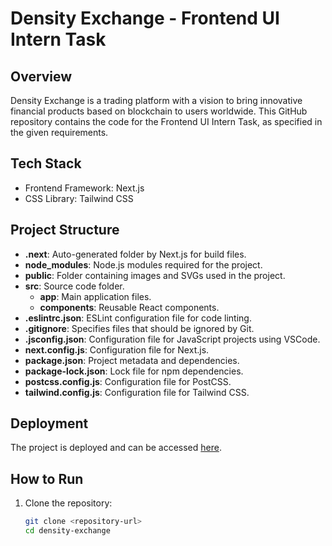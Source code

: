 # Density Exchange - Frontend UI Intern Task

## Overview

Density Exchange is a trading platform with a vision to bring innovative financial products based on blockchain to users worldwide. This GitHub repository contains the code for the Frontend UI Intern Task, as specified in the given requirements.

## Tech Stack

- Frontend Framework: Next.js
- CSS Library: Tailwind CSS

## Project Structure

- **.next**: Auto-generated folder by Next.js for build files.
- **node_modules**: Node.js modules required for the project.
- **public**: Folder containing images and SVGs used in the project.
- **src**: Source code folder.
  - **app**: Main application files.
  - **components**: Reusable React components.
- **.eslintrc.json**: ESLint configuration file for code linting.
- **.gitignore**: Specifies files that should be ignored by Git.
- **.jsconfig.json**: Configuration file for JavaScript projects using VSCode.
- **next.config.js**: Configuration file for Next.js.
- **package.json**: Project metadata and dependencies.
- **package-lock.json**: Lock file for npm dependencies.
- **postcss.config.js**: Configuration file for PostCSS.
- **tailwind.config.js**: Configuration file for Tailwind CSS.

## Deployment

The project is deployed and can be accessed [here](https://density-exchange-stutimahajan.netlify.app/).

## How to Run

1. Clone the repository:

   ```bash
   git clone <repository-url>
   cd density-exchange
